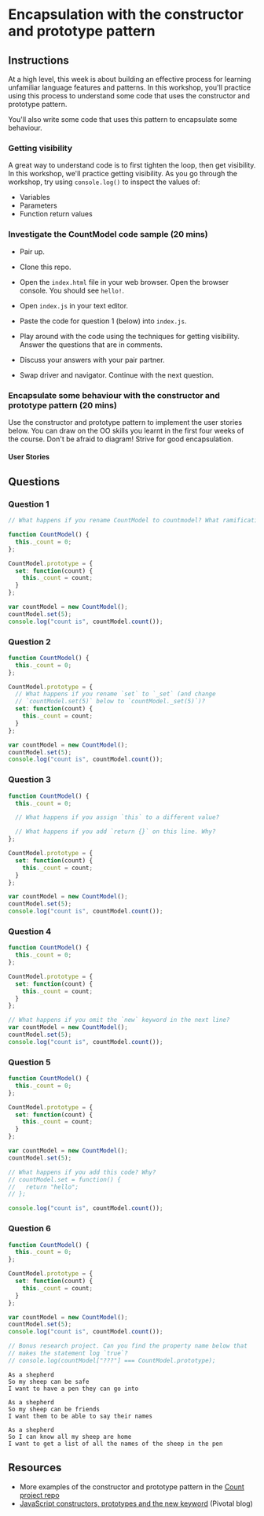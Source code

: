 # Encapsulation with the constructor and prototype pattern

## Instructions

At a high level, this week is about building an effective process for learning unfamiliar language features and patterns.  In this workshop, you'll practice using this process to understand some code that uses the constructor and prototype pattern.

You'll also write some code that uses this pattern to encapsulate some behaviour.

### Getting visibility

A great way to understand code is to first tighten the loop, then get visibility.  In this workshop, we'll practice getting visibility.  As you go through the workshop, try using `console.log()` to inspect the values of:

* Variables
* Parameters
* Function return values

### Investigate the CountModel code sample (20 mins)

* Pair up.

* Clone this repo.

* Open the `index.html` file in your web browser.  Open the browser console.  You should see `hello!`.

* Open `index.js` in your text editor.

* Paste the code for question 1 (below) into `index.js`.

* Play around with the code using the techniques for getting visibility. Answer the questions that are in comments.

* Discuss your answers with your pair partner.

* Swap driver and navigator.  Continue with the next question.

### Encapsulate some behaviour with the constructor and prototype pattern (20 mins)

Use the constructor and prototype pattern to implement the user stories below.  You can draw on the OO skills you learnt in the first four weeks of the course.  Don't be afraid to diagram! Strive for good encapsulation.

#### User Stories
## Questions

### Question 1

```js
// What happens if you rename CountModel to countmodel? What ramifications does this have?

function CountModel() {
  this._count = 0;
};

CountModel.prototype = {
  set: function(count) {
    this._count = count;
  }
};

var countModel = new CountModel();
countModel.set(5);
console.log("count is", countModel.count());
```

### Question 2

```js
function CountModel() {
  this._count = 0;
};

CountModel.prototype = {
  // What happens if you rename `set` to `_set` (and change
  // `countModel.set(5)` below to `countModel._set(5)`)?
  set: function(count) {
    this._count = count;
  }
};

var countModel = new CountModel();
countModel.set(5);
console.log("count is", countModel.count());
```

### Question 3

```js
function CountModel() {
  this._count = 0;

  // What happens if you assign `this` to a different value?

  // What happens if you add `return {}` on this line. Why?
};

CountModel.prototype = {
  set: function(count) {
    this._count = count;
  }
};

var countModel = new CountModel();
countModel.set(5);
console.log("count is", countModel.count());
```

### Question 4

```js
function CountModel() {
  this._count = 0;
};

CountModel.prototype = {
  set: function(count) {
    this._count = count;
  }
};

// What happens if you omit the `new` keyword in the next line?
var countModel = new CountModel();
countModel.set(5);
console.log("count is", countModel.count());
```

### Question 5

```js
function CountModel() {
  this._count = 0;
};

CountModel.prototype = {
  set: function(count) {
    this._count = count;
  }
};

var countModel = new CountModel();
countModel.set(5);

// What happens if you add this code? Why?
// countModel.set = function() {
//   return "hello";
// };

console.log("count is", countModel.count());
```

### Question 6

```js
function CountModel() {
  this._count = 0;
};

CountModel.prototype = {
  set: function(count) {
    this._count = count;
  }
};

var countModel = new CountModel();
countModel.set(5);
console.log("count is", countModel.count());

// Bonus research project. Can you find the property name below that
// makes the statement log `true`?
// console.log(countModel["???"] === CountModel.prototype);
```


```
As a shepherd
So my sheep can be safe
I want to have a pen they can go into
```

```
As a shepherd
So my sheep can be friends
I want them to be able to say their names
```

```
As a shepherd
So I can know all my sheep are home
I want to get a list of all the names of the sheep in the pen
```

## Resources

- More examples of the constructor and prototype pattern in the [Count project repo](https://github.com/maryrosecook/count)
- [JavaScript constructors, prototypes and the new keyword](https://blog.pivotal.io/labs/labs/javascript-constructors-prototypes-and-the-new-keyword) (Pivotal blog)
